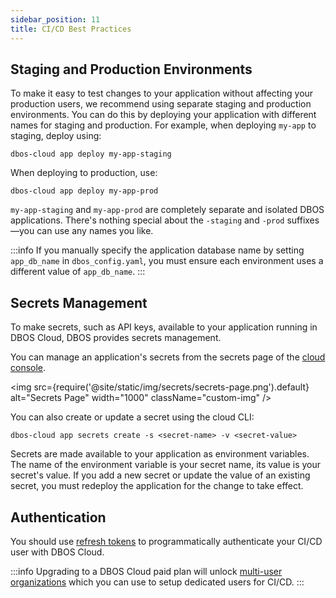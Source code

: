 ```yaml
---
sidebar_position: 11
title: CI/CD Best Practices
---
```


## Staging and Production Environments

To make it easy to test changes to your application without affecting your production users, we recommend using separate staging and production environments.
You can do this by deploying your application with different names for staging and production.
For example, when deploying `my-app` to staging, deploy using:

```shell
dbos-cloud app deploy my-app-staging
```

When deploying to production, use:

```shell
dbos-cloud app deploy my-app-prod
```

`my-app-staging` and `my-app-prod` are completely separate and isolated DBOS applications.
There's nothing special about the `-staging` and `-prod` suffixes&mdash;you can use any names you like.

:::info
If you manually specify the application database name by setting `app_db_name` in `dbos_config.yaml`, you must ensure each environment uses a different value of `app_db_name`.
:::

## Secrets Management
To make secrets, such as API keys, available to your application running in DBOS Cloud, DBOS provides secrets management.

You can manage an application's secrets from the secrets page of the [cloud console](https://console.dbos.dev).

<img src={require('@site/static/img/secrets/secrets-page.png').default} alt="Secrets Page" width="1000" className="custom-img" />

You can also create or update a secret using the cloud CLI:

```
dbos-cloud app secrets create -s <secret-name> -v <secret-value>
```

Secrets are made available to your application as environment variables.
The name of the environment variable is your secret name, its value is your secret's value.
If you add a new secret or update the value of an existing secret, you must redeploy the application for the change to take effect.

## Authentication
You should use [refresh tokens](account-management#authenticating-programatically) to programmatically authenticate your CI/CD user with DBOS Cloud.

:::info
Upgrading to a DBOS Cloud paid plan will unlock [multi-user organizations](account-management#organization-management) which you can use to setup dedicated users for CI/CD.
:::
